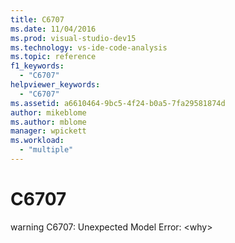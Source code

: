 ```yaml
---
title: C6707
ms.date: 11/04/2016
ms.prod: visual-studio-dev15
ms.technology: vs-ide-code-analysis
ms.topic: reference
f1_keywords:
  - "C6707"
helpviewer_keywords:
  - "C6707"
ms.assetid: a6610464-9bc5-4f24-b0a5-7fa29581874d
author: mikeblome
ms.author: mblome
manager: wpickett
ms.workload:
  - "multiple"
---
```

# C6707
warning C6707: Unexpected Model Error: \<why>